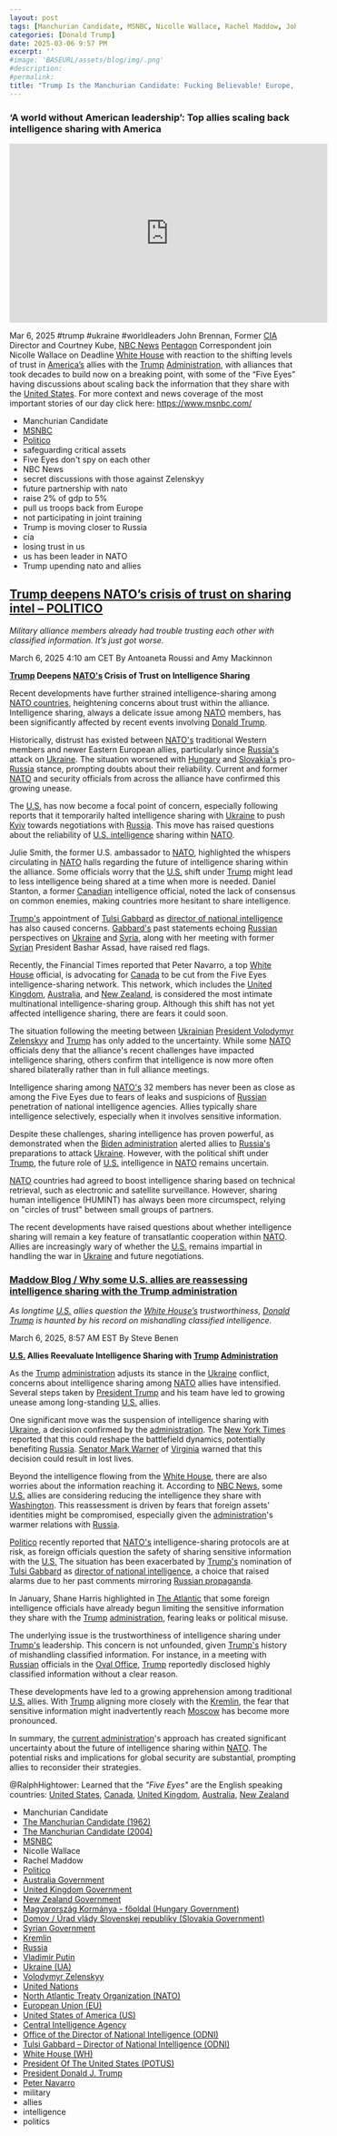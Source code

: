```yaml
---
layout: post
tags: [Manchurian Candidate, MSNBC, Nicolle Wallace, Rachel Maddow, John Brennan, Peter Navarro, Politico, Australia Government, United Kingdom Government, New Zealand Government, Magyarország Kormánya - főoldal (Hungary), Domov / Úrad vlády Slovenskej republiky (Slovakia), Syrian Government, Kremlin, Russia, Vladimir Putin, Ukraine (UA), Volodymyr Zelenskyy, United Nations (UN), North Atlantic Treaty Organization (NATO), European Union (EU), United States of America (US), Central Intelligence Agency, Office of the Director of National Intelligence (ODNI), Tulsi Gabbard, North Atlantic, Treaty Organization (NATO), White House (WH), President Of The United States (POTUS), President Donald J. Trump, politics]
categories: [Donald Trump]
date: 2025-03-06 9:57 PM
excerpt: ''
#image: 'BASEURL/assets/blog/img/.png'
#description:
#permalink:
title: "Trump Is the Manchurian Candidate: Fucking Believable! Europe, NATO, and Our Former Allies No Longer Trust the US as Trump Shifts Allegiance With Russia!"
---
```



### ‘A world without American leadership’: Top allies scaling back intelligence sharing with America

<iframe width="560" height="315" src="https://www.youtube.com/embed/JxGuM3UEh2I?si=7q43jX0Uze7EvUYX" title="YouTube video player" frameborder="0" allow="accelerometer; autoplay; clipboard-write; encrypted-media; gyroscope; picture-in-picture; web-share" referrerpolicy="strict-origin-when-cross-origin" allowfullscreen></iframe>

Mar 6, 2025  #trump #ukraine #worldleaders
John Brennan, Former [CIA](https://www.cia.gov/) Director and Courtney Kube, [NBC News](https://www.nbcnews.com/) [Pentagon](https://www.whitehouse.gov/) Correspondent join Nicolle Wallace on Deadline [White House](https://www.whitehouse.gov/) with reaction to the shifting levels of trust in [America’s](https://www.usa.gov/) allies with the [Trump](https://www.whitehouse.gov/administration/donald-j-trump/) [Administration](https://www.whitehouse.gov/), with alliances that took decades to build now on a breaking point, with some of the “Five Eyes” having discussions about scaling back the information that they share with the [United States](https://www.usa.gov/).
For more context and news coverage of the most important stories of our day click here: https://www.msnbc.com/

- Manchurian Candidate
- [MSNBC](https://www.msnbc.com)
- [Politico](https://www.politico.eu/)
- safeguarding critical assets
- Five Eyes don't spy on each other
- NBC News
- secret discussions with those against Zelenskyy
- future partnership with nato
- raise 2% of gdp to 5%
- pull us troops back from Europe
- not participating in joint training
- Trump is moving closer to Russia
- cia
- losing trust in us
- us has been leader in NATO
- Trump upending nato and allies


## [Trump deepens NATO’s crisis of trust on sharing intel – POLITICO](https://www.politico.eu/article/nato-crisis-slovakia-donald-trump-hungary-slovakia-national-defense-academy/)

*Military alliance members already had trouble trusting each other with classified information. It’s just got worse.*

March 6, 2025 4:10 am CET
By Antoaneta Roussi and Amy Mackinnon

**[Trump](https://www.whitehouse.gov/administration/donald-j-trump/) Deepens [NATO's](https://www.nato.int/) Crisis of Trust on Intelligence Sharing**

Recent developments have further strained intelligence-sharing among [NATO countries](https://www.nato.int/), heightening concerns about trust within the alliance. Intelligence sharing, always a delicate issue among [NATO](https://www.nato.int/) members, has been significantly affected by recent events involving [Donald Trump](https://www.whitehouse.gov/administration/donald-j-trump/).

Historically, distrust has existed between [NATO's](https://www.nato.int/) traditional Western members and newer Eastern European allies, particularly since [Russia's](http://government.ru/) attack on [Ukraine](https://www.gov.ua/). The situation worsened with [Hungary](https://kormany.hu/) and [Slovakia's](https://www.vlada.gov.sk/) pro-[Russia](http://government.ru/) stance, prompting doubts about their reliability. Current and former [NATO](https://www.nato.int/) and security officials from across the alliance have confirmed this growing unease.

The [U.S.](https://www.whitehouse.gov/) has now become a focal point of concern, especially following reports that it temporarily halted intelligence sharing with [Ukraine](https://www.gov.ua/) to push [Kyiv](https://www.president.gov.ua/) towards negotiations with [Russia](http://government.ru/). This move has raised questions about the reliability of [U.S. intelligence](https://www.dni.gov/) sharing within [NATO](https://www.nato.int/).

Julie Smith, the former U.S. ambassador to [NATO](https://www.nato.int/), highlighted the whispers circulating in [NATO](https://www.nato.int/) halls regarding the future of intelligence sharing within the alliance. Some officials worry that the [U.S.](https://www.whitehouse.gov/) shift under [Trump](https://www.whitehouse.gov/administration/donald-j-trump/) might lead to less intelligence being shared at a time when more is needed. Daniel Stanton, a former [Canadian](https://www.canada.ca/) intelligence official, noted the lack of consensus on common enemies, making countries more hesitant to share intelligence.

[Trump's](https://www.whitehouse.gov/administration/donald-j-trump/) appointment of [Tulsi Gabbard](https://www.dni.gov/index.php/who-we-are/leadership/director-of-national-intelligence) as [director of national intelligence](https://www.dni.gov/) has also caused concerns. [Gabbard's](https://www.dni.gov/index.php/who-we-are/leadership/director-of-national-intelligence) past statements echoing [Russian](http://government.ru/) perspectives on [Ukraine](https://www.gov.ua/) and [Syria](https://egov.sy/), along with her meeting with former [Syrian](https://egov.sy/) President Bashar Assad, have raised red flags.

Recently, the Financial Times reported that Peter Navarro, a top [White House](https://www.whitehouse.gov/) official, is advocating for [Canada](https://www.canada.ca/) to be cut from the Five Eyes intelligence-sharing network. This network, which includes the [United Kingdom](https://www.gov.uk/), [Australia](https://www.pm.gov.au/), and [New Zealand](https://www.govt.nz/), is considered the most intimate multinational intelligence-sharing group. Although this shift has not yet affected intelligence sharing, there are fears it could soon.

The situation following the meeting between [Ukrainian](https://www.gov.ua/) [President Volodymyr Zelenskyy](https://www.president.gov.ua/) and [Trump](https://www.whitehouse.gov/administration/donald-j-trump/) has only added to the uncertainty. While some [NATO](https://www.nato.int/) officials deny that the alliance's recent challenges have impacted intelligence sharing, others confirm that intelligence is now more often shared bilaterally rather than in full alliance meetings.

Intelligence sharing among [NATO's](https://www.nato.int/) 32 members has never been as close as among the Five Eyes due to fears of leaks and suspicions of [Russian](http://government.ru/) penetration of national intelligence agencies. Allies typically share intelligence selectively, especially when it involves sensitive information.

Despite these challenges, sharing intelligence has proven powerful, as demonstrated when the [Biden administration](https://www.whitehouse.gov/) alerted allies to [Russia's](http://government.ru/) preparations to attack [Ukraine](https://www.gov.ua/). However, with the political shift under [Trump](https://www.whitehouse.gov/administration/donald-j-trump/), the future role of [U.S.](https://www.whitehouse.gov/) intelligence in [NATO](https://www.nato.int/) remains uncertain.

[NATO](https://www.nato.int/) countries had agreed to boost intelligence sharing based on technical retrieval, such as electronic and satellite surveillance. However, sharing human intelligence (HUMINT) has always been more circumspect, relying on "circles of trust" between small groups of partners.

The recent developments have raised questions about whether intelligence sharing will remain a key feature of transatlantic cooperation within [NATO](https://www.nato.int/). Allies are increasingly wary of whether the [U.S.](https://www.whitehouse.gov/) remains impartial in handling the war in [Ukraine](https://www.gov.ua/) and future negotiations.

### [Maddow Blog / Why some U.S. allies are reassessing intelligence sharing with the Trump administration](https://www.msnbc.com/rachel-maddow-show/maddowblog/us-allies-are-reassessing-intelligence-sharing-trump-administration-rcna195086)

*As longtime [U.S.](https://www.usa.gov/) allies question the [White House’s](https://www.whitehouse.gov/) trustworthiness, [Donald Trump](https://www.whitehouse.gov/administration/donald-j-trump/) is haunted by his record on mishandling classified intelligence.*

March 6, 2025, 8:57 AM EST
By Steve Benen

**[U.S.](https://www.whitehouse.gov/) Allies Reevaluate Intelligence Sharing with [Trump](https://www.whitehouse.gov/administration/donald-j-trump/) [Administration](https://www.whitehouse.gov/)**

As the [Trump](https://www.whitehouse.gov/administration/donald-j-trump/) [administration](https://www.whitehouse.gov/) adjusts its stance in the [Ukraine](https://www.gov.ua/) conflict, concerns about intelligence sharing among [NATO](https://www.nato.int/) allies have intensified. Several steps taken by [President Trump](https://www.whitehouse.gov/administration/donald-j-trump/) and his team have led to growing unease among long-standing [U.S.](https://www.whitehouse.gov/) allies.

One significant move was the suspension of intelligence sharing with [Ukraine](https://www.gov.ua/), a decision confirmed by the [administration](https://www.whitehouse.gov/administration/). The [New York Times](https://www.nytimes.com/) reported that this could reshape the battlefield dynamics, potentially benefiting [Russia](http://government.ru/). [Senator Mark Warner](https://www.warner.senate.gov/) of [Virginia](https://www.virginia.gov/) warned that this decision could result in lost lives.

Beyond the intelligence flowing from the [White House](https://www.whitehouse.gov/), there are also worries about the information reaching it. According to [NBC News](https://www.nbcnews.com/), some [U.S.](https://www.whitehouse.gov/) allies are considering reducing the intelligence they share with [Washington](https://www.whitehouse.gov/). This reassessment is driven by fears that foreign assets' identities might be compromised, especially given the [administration](https://www.whitehouse.gov/administration/)'s warmer relations with [Russia](http://government.ru/).

[Politico](https://www.politico.com/) recently reported that [NATO's](https://www.nato.int/) intelligence-sharing protocols are at risk, as foreign officials question the safety of sharing sensitive information with the [U.S.](https://www.whitehouse.gov/) The situation has been exacerbated by [Trump's](https://www.whitehouse.gov/administration/donald-j-trump/) nomination of [Tulsi Gabbard](https://www.dni.gov/index.php/who-we-are/leadership/director-of-national-intelligence) as [director of national intelligence](https://www.dni.gov/), a choice that raised alarms due to her past comments mirroring [Russian propaganda](http://government.ru/).

In January, Shane Harris highlighted in [The Atlantic](https://www.theatlantic.com/) that some foreign intelligence officials have already begun limiting the sensitive information they share with the [Trump](https://www.whitehouse.gov/administration/donald-j-trump/) [administration](https://www.https://www.whitehouse.gov/administration/), fearing leaks or political misuse.

The underlying issue is the trustworthiness of intelligence sharing under [Trump's](https://www.whitehouse.gov/administration/donald-j-trump/) leadership. This concern is not unfounded, given [Trump's](https://www.whitehouse.gov/administration/donald-j-trump/) history of mishandling classified information. For instance, in a meeting with [Russian](http://government.ru/) officials in the [Oval Office](https://www.whitehouse.gov/), [Trump](https://www.whitehouse.gov/administration/donald-j-trump/) reportedly disclosed highly classified information without a clear reason.

These developments have led to a growing apprehension among traditional [U.S.](https://www.whitehouse.gov/) allies. With [Trump](https://www.whitehouse.gov/administration/donald-j-trump/) aligning more closely with the [Kremlin](http://kremlin.ru/), the fear that sensitive information might inadvertently reach [Moscow](http://government.ru/) has become more pronounced.

In summary, the [current administration](https://www.whitehouse.gov/administration/)'s approach has created significant uncertainty about the future of intelligence sharing within [NATO](https://www.nato.int/). The potential risks and implications for global security are substantial, prompting allies to reconsider their strategies.

@RalphHightower: Learned that the *"Five Eyes"* are the English speaking countries: [United States](https://www.whitehouse.gov//), [Canada](https://www.canada.ca/), [United Kingdom](https://www.gov.uk/), [Australia](https://www.pm.gov.au/), [New Zealand](https://www.govt.nz/)

- Manchurian Candidate
- [The Manchurian Candidate (1962)](https://www.imdb.com/title/tt0056218/?)
- [The Manchurian Candidate (2004)](https://www.imdb.com/title/tt0368008/?)
- [MSNBC](https://www.msnbc.com/)
- Nicolle Wallace
- Rachel Maddow
- [Politico](https://www.politico.eu/)
- [Australia Government](https://www.pm.gov.au/)
- [United Kingdom Government](https://www.gov.uk/)
- [New Zealand Government](https://www.govt.nz/)
- [Magyarország Kormánya - főoldal (Hungary Government)](https://kormany.hu/)
- [Domov / Úrad vlády Slovenskej republiky (Slovakia Government)](https://www.vlada.gov.sk/)
- [Syrian Government](https://egov.sy/)
- [Kremlin](http://kremlin.ru/)
- [Russia](http://government.ru/)
- [Vladimir Putin](http://kremlin.ru/)
- [Ukraine (UA)](https://www.gov.ua/)
- [Volodymyr Zelenskyy](https://www.president.gov.ua/)
- [United Nations](https://www.un.org/)
- [North Atlantic Treaty Organization (NATO)](https://www.nato.int/)
- [European Union (EU)](https://commission.europa.eu/)
- [United States of America (US)](https://www.usa.gov/)
- [Central Intelligence Agency](https://www.cia.gov/)
- [Office of the Director of National Intelligence (ODNI)](https://www.dni.gov/)
- [Tulsi Gabbard – Director of National Intelligence (ODNI)](https://www.dni.gov/index.php/who-we-are/leadership/director-of-national-intelligence)
- [White House (WH)](https://www.whitehouse.gov/)
- [President Of The United States (POTUS)](https://www.whitehouse.gov/)
- [President Donald J. Trump](https://www.whitehouse.gov/administration/donald-j-trump/)
- [Peter Navarro](https://www.linkedin.com/in/peter-navarro-93167122/)
- military
- allies
- intelligence 
- politics
